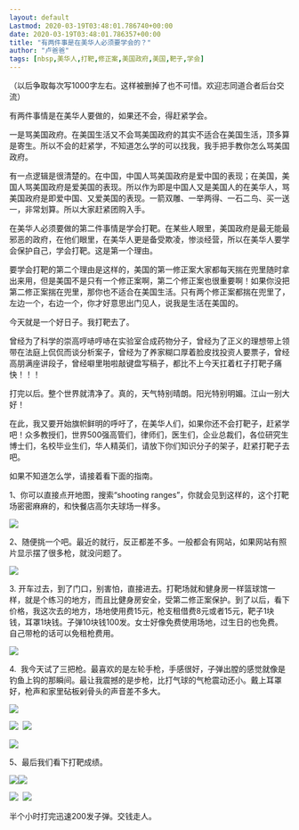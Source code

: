 ```yaml
---
layout: default
Lastmod: 2020-03-19T03:48:01.786740+00:00
date: 2020-03-19T03:48:01.786357+00:00
title: "有两件事是在美华人必须要学会的？"
author: "卢爸爸"
tags: [nbsp,美华人,打靶,修正案,美国政府,美国,靶子,学会]
---
```


（以后争取每次写1000字左右。这样被删掉了也不可惜。欢迎志同道合者后台交流）

有两件事情是在美华人要做的，如果还不会，得赶紧学会。

一是骂美国政府。在美国生活又不会骂美国政府的其实不适合在美国生活，顶多算是寄生。所以不会的赶紧学，不知道怎么学的可以找我，我手把手教你怎么骂美国政府。

有一点逻辑是很清楚的。在中国，中国人骂美国政府是爱中国的表现；在美国，美国人骂美国政府是爱美国的表现。所以作为即是中国人又是美国人的在美华人，骂美国政府是即爱中国、又爱美国的表现。一箭双雕、一举两得、一石二鸟、买一送一，非常划算。所以大家赶紧团购入手。

在美华人必须要做的第二件事情是学会打靶。在某些人眼里，美国政府是最无能最邪恶的政府，在他们眼里，在美华人更是备受欺凌，惨淡经营，所以在美华人要学会保护自己，学会打靶。这是第一个理由。

要学会打靶的第二个理由是这样的，美国的第一修正案大家都每天揣在兜里随时拿出来用，但是美国不是只有一个修正案啊，第二个修正案也很重要啊！如果你没把第二修正案揣在兜里，那你也不适合在美国生活。只有两个修正案都揣在兜里了，左边一个，右边一个，你才好意思出门见人，说我是生活在美国的。

今天就是一个好日子。我打靶去了。

曾经为了科学的崇高哼哧哼哧在实验室合成药物分子，曾经为了正义的理想带上领带在法庭上侃侃而谈分析案子，曾经为了养家糊口厚着脸皮找投资人要票子，曾经高朋满座讲段子，曾经噼里啪啦敲键盘写稿子，都比不上今天扛着杠子打靶子痛快！！！

打完以后。整个世界就清净了。真的，天气特别晴朗。阳光特别明媚。江山一别大好！

在此，我又要开始旗帜鲜明的呼吁了，在美华人们，如果你还不会打靶子，赶紧学吧！众多教授们，世界500强高管们，律师们，医生们，企业总裁们，各位研究生博士们，名校毕业生们，华人精英们，请放下你们知识分子的架子，赶紧打靶子去吧。

如果不知道怎么学，请接着看下面的指南。

1、你可以直接点开地图，搜索“shooting ranges”，你就会见到这样的，这个打靶场密密麻麻的，和快餐店高尔夫球场一样多。

![](https://images.weserv.nl/?url=https%3A//mmbiz.qpic.cn/mmbiz_jpg/1Ctw666j3hBT2SA8vBIIIic9l2EJ9xibtXdAZ1uo9RO8yEDFtGquTILSb6d2z3mKcIQOK9EvQVCRIShDF3Ns9qnQ/640%3Fwx_fmt%3Djpeg)

2、随便挑一个吧。最近的就行，反正都差不多。一般都会有网站，如果网站有照片显示摆了很多枪，就没问题了。

![](https://images.weserv.nl/?url=https%3A//mmbiz.qpic.cn/mmbiz_jpg/1Ctw666j3hBT2SA8vBIIIic9l2EJ9xibtXLeVQIQ0JPMxcdtTuR7iacnGmjXDZMu8hCmvDxF3tvrEqJzOrleFiakiaQ/640%3Fwx_fmt%3Djpeg)

3\. 开车过去，到了门口，别害怕，直接进去。打靶场就和健身房一样篮球馆一样，就是个练习的地方，而且比健身房安全，受第二修正案保护。到了以后，看下价格，我这次去的地方，场地使用费15元，枪支租借费8元或者15元，靶子1块钱，耳罩1块钱。子弹10块钱100发。女士好像免费使用场地，过生日的也免费。自己带枪的话可以免租枪费用。

![](https://images.weserv.nl/?url=https%3A//mmbiz.qpic.cn/mmbiz_jpg/1Ctw666j3hBT2SA8vBIIIic9l2EJ9xibtXGsvhYBUKmovNj80oKh1KfjG2uMgHFznCEBh8kPjacibsjbAo9dsQtkw/640%3Fwx_fmt%3Djpeg)

4\.  我今天试了三把枪。最喜欢的是左轮手枪，手感很好，子弹出膛的感觉就像是钓鱼上钩的那瞬间。最让我震撼的是步枪，比打气球的气枪震动还小。戴上耳罩好，枪声和家里砧板剁骨头的声音差不多大。

![](https://images.weserv.nl/?url=https%3A//mmbiz.qpic.cn/mmbiz_jpg/1Ctw666j3hBT2SA8vBIIIic9l2EJ9xibtXY1sqDWl8FicMaKVh4OKicGaibQRv3L4zfPbFJKjxJVFeSge1e3dTib2Pkg/640%3Fwx_fmt%3Djpeg)

![](https://images.weserv.nl/?url=https%3A//mmbiz.qpic.cn/mmbiz_jpg/1Ctw666j3hBT2SA8vBIIIic9l2EJ9xibtXKoLIr0LA0uACicemgDFVVn9SHMdwQOG5EGr86zbNHx72cr0QKiaWnQ9A/640%3Fwx_fmt%3Djpeg)  ![](https://images.weserv.nl/?url=https%3A//mmbiz.qpic.cn/mmbiz_jpg/1Ctw666j3hBT2SA8vBIIIic9l2EJ9xibtXTRsicl1nxuQWlJF6UpsRQEMUeQ9rDSC7cTCoZAWLpgb6iciaicb3IbCagg/640%3Fwx_fmt%3Djpeg)

![](https://images.weserv.nl/?url=https%3A//mmbiz.qpic.cn/mmbiz_jpg/1Ctw666j3hBT2SA8vBIIIic9l2EJ9xibtXW1r7UItFF6nIWnfkbcM9nSAsRny8yBBlJZXQpXNHic63uvgzfQS40BQ/640%3Fwx_fmt%3Djpeg)  

5、最后我们看下打靶成绩。

![](https://images.weserv.nl/?url=https%3A//mmbiz.qpic.cn/mmbiz_jpg/1Ctw666j3hBT2SA8vBIIIic9l2EJ9xibtXLHo3juX0kDoorxuWYHq8HmchxhQM7PkdGAiaZVnAuF0qibeou9aibkEAg/640%3Fwx_fmt%3Djpeg)![](https://images.weserv.nl/?url=https%3A//mmbiz.qpic.cn/mmbiz_jpg/1Ctw666j3hBT2SA8vBIIIic9l2EJ9xibtXwoPbecIsxPmHKkwiaZaro4CFR542CiaXgcDG3VOVSTOHiaHhTNA6CtpPw/640%3Fwx_fmt%3Djpeg)

![](https://images.weserv.nl/?url=https%3A//mmbiz.qpic.cn/mmbiz_jpg/1Ctw666j3hBT2SA8vBIIIic9l2EJ9xibtXvUFK7cHYiaWxxrxc4rMzicEQ4f38pHicStewH5CCEjpq1hjUicC62SVRFA/640%3Fwx_fmt%3Djpeg)  ![](https://images.weserv.nl/?url=https%3A//mmbiz.qpic.cn/mmbiz_jpg/1Ctw666j3hBT2SA8vBIIIic9l2EJ9xibtXnsY1T0QCBe2hibqP6YXxxdNTlPOYGdpia6wg3TArsmicgPvR8v7oXKmyw/640%3Fwx_fmt%3Djpeg)

半个小时打完迅速200发子弹。交钱走人。

